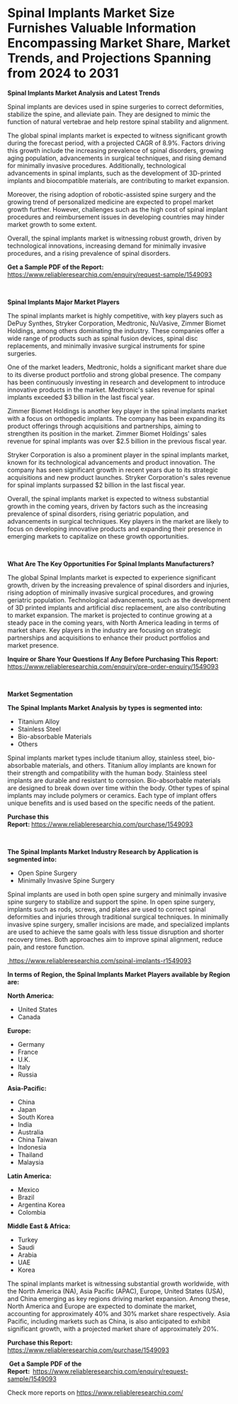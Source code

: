<p><h1>Spinal Implants Market Size Furnishes Valuable Information Encompassing Market Share, Market Trends, and Projections Spanning from 2024 to 2031</h1></p><p><strong>Spinal Implants Market Analysis and Latest Trends</strong></p>
<p><p>Spinal implants are devices used in spine surgeries to correct deformities, stabilize the spine, and alleviate pain. They are designed to mimic the function of natural vertebrae and help restore spinal stability and alignment.</p><p>The global spinal implants market is expected to witness significant growth during the forecast period, with a projected CAGR of 8.9%. Factors driving this growth include the increasing prevalence of spinal disorders, growing aging population, advancements in surgical techniques, and rising demand for minimally invasive procedures. Additionally, technological advancements in spinal implants, such as the development of 3D-printed implants and biocompatible materials, are contributing to market expansion.</p><p>Moreover, the rising adoption of robotic-assisted spine surgery and the growing trend of personalized medicine are expected to propel market growth further. However, challenges such as the high cost of spinal implant procedures and reimbursement issues in developing countries may hinder market growth to some extent.</p><p>Overall, the spinal implants market is witnessing robust growth, driven by technological innovations, increasing demand for minimally invasive procedures, and a rising prevalence of spinal disorders.</p></p>
<p><strong>Get a Sample PDF of the Report:&nbsp;</strong> <a href="https://www.reliableresearchiq.com/enquiry/request-sample/1549093">https://www.reliableresearchiq.com/enquiry/request-sample/1549093</a></p>
<p>&nbsp;</p>
<p><strong>Spinal Implants Major Market Players</strong></p>
<p><p>The spinal implants market is highly competitive, with key players such as DePuy Synthes, Stryker Corporation, Medtronic, NuVasive, Zimmer Biomet Holdings, among others dominating the industry. These companies offer a wide range of products such as spinal fusion devices, spinal disc replacements, and minimally invasive surgical instruments for spine surgeries.</p><p>One of the market leaders, Medtronic, holds a significant market share due to its diverse product portfolio and strong global presence. The company has been continuously investing in research and development to introduce innovative products in the market. Medtronic's sales revenue for spinal implants exceeded $3 billion in the last fiscal year.</p><p>Zimmer Biomet Holdings is another key player in the spinal implants market with a focus on orthopedic implants. The company has been expanding its product offerings through acquisitions and partnerships, aiming to strengthen its position in the market. Zimmer Biomet Holdings' sales revenue for spinal implants was over $2.5 billion in the previous fiscal year.</p><p>Stryker Corporation is also a prominent player in the spinal implants market, known for its technological advancements and product innovation. The company has seen significant growth in recent years due to its strategic acquisitions and new product launches. Stryker Corporation's sales revenue for spinal implants surpassed $2 billion in the last fiscal year.</p><p>Overall, the spinal implants market is expected to witness substantial growth in the coming years, driven by factors such as the increasing prevalence of spinal disorders, rising geriatric population, and advancements in surgical techniques. Key players in the market are likely to focus on developing innovative products and expanding their presence in emerging markets to capitalize on these growth opportunities.</p></p>
<p>&nbsp;</p>
<p><strong>What Are The Key Opportunities For Spinal Implants Manufacturers?</strong></p>
<p><p>The global Spinal Implants market is expected to experience significant growth, driven by the increasing prevalence of spinal disorders and injuries, rising adoption of minimally invasive surgical procedures, and growing geriatric population. Technological advancements, such as the development of 3D printed implants and artificial disc replacement, are also contributing to market expansion. The market is projected to continue growing at a steady pace in the coming years, with North America leading in terms of market share. Key players in the industry are focusing on strategic partnerships and acquisitions to enhance their product portfolios and market presence.</p></p>
<p><strong>Inquire or Share Your Questions If Any Before Purchasing This Report:</strong> <a href="https://www.reliableresearchiq.com/enquiry/pre-order-enquiry/1549093">https://www.reliableresearchiq.com/enquiry/pre-order-enquiry/1549093</a></p>
<p>&nbsp;</p>
<p><strong>Market Segmentation</strong></p>
<p><strong>The Spinal Implants Market Analysis by types is segmented into:</strong></p>
<p><ul><li>Titanium Alloy</li><li>Stainless Steel</li><li>Bio-absorbable Materials</li><li>Others</li></ul></p>
<p><p>Spinal implants market types include titanium alloy, stainless steel, bio-absorbable materials, and others. Titanium alloy implants are known for their strength and compatibility with the human body. Stainless steel implants are durable and resistant to corrosion. Bio-absorbable materials are designed to break down over time within the body. Other types of spinal implants may include polymers or ceramics. Each type of implant offers unique benefits and is used based on the specific needs of the patient.</p></p>
<p><strong>Purchase this Report:&nbsp;</strong><a href="https://www.reliableresearchiq.com/purchase/1549093">https://www.reliableresearchiq.com/purchase/1549093</a></p>
<p>&nbsp;</p>
<p><strong>The Spinal Implants Market Industry Research by Application is segmented into:</strong></p>
<p><ul><li>Open Spine Surgery</li><li>Minimally Invasive Spine Surgery</li></ul></p>
<p><p>Spinal implants are used in both open spine surgery and minimally invasive spine surgery to stabilize and support the spine. In open spine surgery, implants such as rods, screws, and plates are used to correct spinal deformities and injuries through traditional surgical techniques. In minimally invasive spine surgery, smaller incisions are made, and specialized implants are used to achieve the same goals with less tissue disruption and shorter recovery times. Both approaches aim to improve spinal alignment, reduce pain, and restore function.</p></p>
<p><a href="https://www.reliableresearchiq.com/spinal-implants-r1549093">&nbsp;https://www.reliableresearchiq.com/spinal-implants-r1549093</a></p>
<p><strong>In terms of Region, the Spinal Implants Market Players available by Region are:</strong></p>
<p>
    <p> <strong> North America: </strong>
        <ul>
            <li>United States</li>
            <li>Canada</li>
        </ul>
        </p> 
    <p> <strong> Europe: </strong>
        <ul>
            <li>Germany</li>
            <li>France</li>
            <li>U.K.</li>
            <li>Italy</li>
            <li>Russia</li>
        </ul>
        </p> 
    <p> <strong> Asia-Pacific: </strong>
        <ul>
            <li>China</li>
            <li>Japan</li>
            <li>South Korea</li>
            <li>India</li>
            <li>Australia</li>
            <li>China Taiwan</li>
            <li>Indonesia</li>
            <li>Thailand</li>
            <li>Malaysia</li>
        </ul>
        </p> 
    <p> <strong> Latin America: </strong>
        <ul>
            <li>Mexico</li>
            <li>Brazil</li>
            <li>Argentina Korea</li>
            <li>Colombia</li>
        </ul>
        </p> 
    <p> <strong> Middle East & Africa: </strong>
        <ul>
            <li>Turkey</li>
            <li>Saudi</li>
            <li>Arabia</li>
            <li>UAE</li>
            <li>Korea</li>
        </ul>
    </p>
    </p>
<p><p>The spinal implants market is witnessing substantial growth worldwide, with the North America (NA), Asia Pacific (APAC), Europe, United States (USA), and China emerging as key regions driving market expansion. Among these, North America and Europe are expected to dominate the market, accounting for approximately 40% and 30% market share respectively. Asia Pacific, including markets such as China, is also anticipated to exhibit significant growth, with a projected market share of approximately 20%.</p></p>
<p><strong>Purchase this Report: </strong><a href="https://www.reliableresearchiq.com/purchase/1549093">https://www.reliableresearchiq.com/purchase/1549093</a></p>
<p>&nbsp;<strong>Get a Sample PDF of the Report:&nbsp;&nbsp;</strong><a href="https://www.reliableresearchiq.com/enquiry/request-sample/1549093">https://www.reliableresearchiq.com/enquiry/request-sample/1549093</a></p>
<p><strong></strong></p>
<p>Check more reports on <a href="https://www.reliableresearchiq.com/">https://www.reliableresearchiq.com/</a></p>